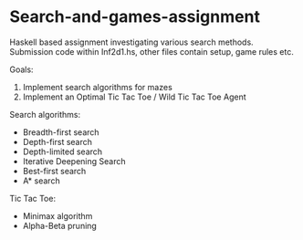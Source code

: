 # Search-and-games-assignment

Haskell based assignment investigating various search methods.
Submission code within Inf2d1.hs, other files contain setup, game rules etc.

Goals:
1. Implement search algorithms for mazes
2. Implement an Optimal Tic Tac Toe / Wild Tic Tac Toe Agent

Search algorithms:

- Breadth-first search
- Depth-first search
- Depth-limited search
- Iterative Deepening Search
- Best-first search
- A* search

Tic Tac Toe:

- Minimax algorithm
- Alpha-Beta pruning




